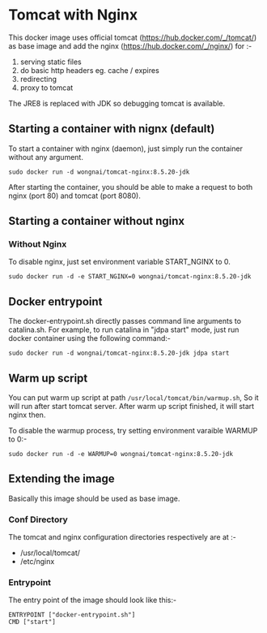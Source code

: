 # Tomcat with Nginx
This docker image uses official tomcat (https://hub.docker.com/_/tomcat/) as base image and add the nginx (https://hub.docker.com/_/nginx/) for :-
1. serving static files 
2. do basic http headers eg. cache / expires
3. redirecting 
4. proxy to tomcat

The JRE8 is replaced with JDK so debugging tomcat is available. 

## Starting a container with nignx (default)
To start a container with nginx (daemon), just simply run the container without any argument.
	
	sudo docker run -d wongnai/tomcat-nginx:8.5.20-jdk
	
After starting the container, you should be able to make a request to both nginx (port 80) and tomcat (port 8080).

## Starting a container without nginx
	
### Without Nginx
To disable nginx, just set environment variable START_NGINX to 0. 

	sudo docker run -d -e START_NGINX=0 wongnai/tomcat-nginx:8.5.20-jdk

## Docker entrypoint
The docker-entrypoint.sh directly passes command line arguments to catalina.sh.
For example, to run catalina in "jdpa start" mode, just run docker container using the following command:-

	sudo docker run -d wongnai/tomcat-nginx:8.5.20-jdk jdpa start

## Warm up script
You can put warm up script at path `/usr/local/tomcat/bin/warmup.sh`, 
So it will run after start tomcat server. After warm up script finished, it will start nginx then.

To disable the warmup process, try setting environment varaible WARMUP to 0:-

	sudo docker run -d -e WARMUP=0 wongnai/tomcat-nginx:8.5.20-jdk 


## Extending the image
Basically this image should be used as base image. 

### Conf Directory
The tomcat and nginx configuration directories respectively are at :-
* /usr/local/tomcat/
* /etc/nginx

### Entrypoint
The entry point of the image should look like this:-

	ENTRYPOINT ["docker-entrypoint.sh"]
	CMD ["start"]